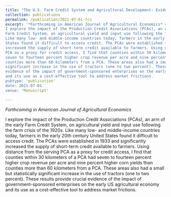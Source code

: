 ```yaml
---
title: "The U.S. Farm Credit System and Agricultural Development: Evidence from Early Expansion, 1920-1940"
collection: publications
permalink: /publication/2021-07-01-fcs
excerpt: '*Forthcoming in American Journal of Agricultural Economics* <br/>
I explore the impact of the Production Credit Associations (PCAs), an arm of the early
Farm Credit System, on agricultural yield and input use following the farm crisis of the 1920s.
Like many low- and middle-income countries today, farmers in the early 20th century United
States found it difficult to access credit. The PCAs were established in 1933 and significantly
increased the supply of short-term credit available to farmers. Using distance from the serving
PCA as a proxy for credit access, I find that counties within 30 kilometers of a PCA had
seven to fourteen percent higher crop revenue per acre and nine percent higher corn yields than
counties more than 60 kilometers from a PCA. These areas also had a small but statistically
significant increase in the use of tractors (one to two percent). These results provide crucial
evidence of the impact of government-sponsored enterprises on the early US agricultural economy
and its use as a cost-effective tool to address market frictions.
pubtype: 'publication'
date: 2021-07-01
venue: 'Manuscript'

---
```

*Forthcoming in American Journal of Agricultural Economics* 

I explore the impact of the Production Credit Associations (PCAs), an arm of the early
Farm Credit System, on agricultural yield and input use following the farm crisis of the 1920s.
Like many low- and middle-income countries today, farmers in the early 20th century United
States found it difficult to access credit. The PCAs were established in 1933 and significantly
increased the supply of short-term credit available to farmers. Using distance from the serving
PCA as a proxy for credit access, I find that counties within 30 kilometers of a PCA had
seven to fourteen percent higher crop revenue per acre and nine percent higher corn yields than
counties more than 60 kilometers from a PCA. These areas also had a small but statistically
significant increase in the use of tractors (one to two percent). These results provide crucial
evidence of the impact of government-sponsored enterprises on the early US agricultural economy
and its use as a cost-effective tool to address market frictions.


